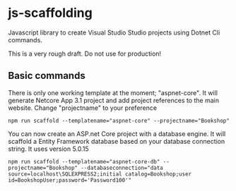 # js-scaffolding
Javascript library to create Visual Studio Studio projects using Dotnet Cli commands.

This is a very rough draft. Do not use for production!

## Basic commands

There is only one working template at the moment; "aspnet-core". It will generate Netcore App 3.1 project and add project references to the main website. Change "projectname" to your preference

```
npm run scaffold --templatename="aspnet-core" --projectname="Bookshop"
```

You can now create an ASP.net Core project with a database engine. It will scaffold a Entity Framework database based on your database connection string. It uses version 5.0.15

```
npm run scaffold --templatename="aspnet-core-db" --projectname="Bookshop" --databaseconnection="data source=localhost\SQLEXPRESS2;initial catalog=Bookshop;user id=BookshopUser;password='Password100'"
```
